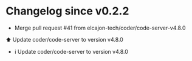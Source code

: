# Changelog since v0.2.2
- Merge pull request #41 from elcajon-tech/coder/code-server-v4.8.0

⬆️ Update coder/code-server to version v4.8.0 
- ℹ️ Update coder/code-server to version v4.8.0 
